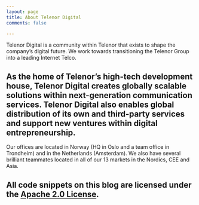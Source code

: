 ```yaml
---
layout: page
title: About Telenor Digital
comments: false

---
```


Telenor Digital is a community within Telenor that exists to shape the company’s digital future. We work towards transitioning the Telenor Group into a leading Internet Telco.

## As the home of Telenor’s high-tech development house, Telenor Digital creates globally scalable solutions within next-generation communication services. Telenor Digital also enables global distribution of its own and third-party services and support new ventures within digital entrepreneurship.

Our offices are located  in Norway (HQ in Oslo and a team office in Trondheim) and in the Netherlands (Amsterdam). We also have several brilliant teammates located in all of our 13 markets in the Nordics, CEE and Asia.

## All code snippets on this blog are licensed under the [Apache 2.0 License](/LICENSE).